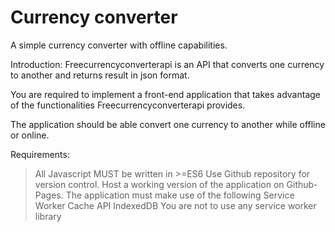 # Currency converter

A simple currency converter with offline capabilities.

Introduction: Freecurrencyconverterapi is an API that converts one currency to another and returns result in json format. 

You are required to implement a front-end application that takes advantage of the functionalities Freecurrencyconverterapi provides. 

The application should be able convert one currency to another while offline or online. 

Requirements: 

> All Javascript MUST be written in >=ES6 
> Use Github repository for version control. 
> Host a working version of the application on Github-Pages. 
> The application must make use of the following Service Worker Cache API IndexedDB 
> You are not to use any service worker library
